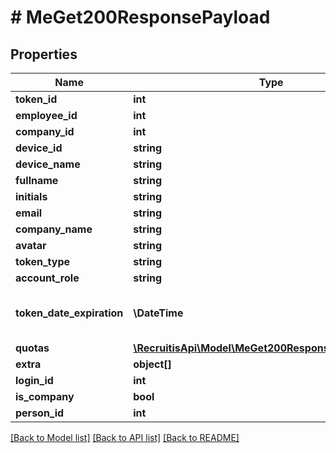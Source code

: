 # # MeGet200ResponsePayload

## Properties

Name | Type | Description | Notes
------------ | ------------- | ------------- | -------------
**token_id** | **int** |  | [optional]
**employee_id** | **int** |  | [optional]
**company_id** | **int** |  | [optional]
**device_id** | **string** |  | [optional]
**device_name** | **string** |  | [optional]
**fullname** | **string** |  | [optional]
**initials** | **string** |  | [optional]
**email** | **string** |  | [optional]
**company_name** | **string** |  | [optional]
**avatar** | **string** |  | [optional]
**token_type** | **string** |  | [optional]
**account_role** | **string** |  | [optional]
**token_date_expiration** | **\DateTime** | Formát YYYY-mm-dd HH:mm:ss | [optional]
**quotas** | [**\RecruitisApi\Model\MeGet200ResponsePayloadQuotas**](MeGet200ResponsePayloadQuotas.md) |  | [optional]
**extra** | **object[]** |  | [optional]
**login_id** | **int** |  | [optional]
**is_company** | **bool** |  | [optional]
**person_id** | **int** |  | [optional]

[[Back to Model list]](../../README.md#models) [[Back to API list]](../../README.md#endpoints) [[Back to README]](../../README.md)
